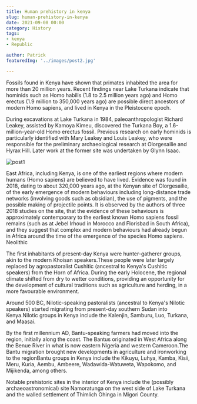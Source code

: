 ```yaml
---
title: Human prehistory in kenya
slug: human-prehistory-in-kenya
date: 2021-09-08 00:00
category: History
tags: 
- kenya
- Republic

author: Patrick
featuredImg: '../images/post2.jpg'      

---
```




Fossils found in Kenya have shown that primates inhabited the area for more than 20 million years. Recent findings near Lake Turkana indicate that hominids such as Homo habilis (1.8 to 2.5 million years ago) and Homo erectus (1.9 million to 350,000 years ago) are possible direct ancestors of modern Homo sapiens, and lived in Kenya in the Pleistocene epoch.

During excavations at Lake Turkana in 1984, paleoanthropologist Richard Leakey, assisted by Kamoya Kimeu, discovered the Turkana Boy, a 1.6-million-year-old Homo erectus fossil. Previous research on early hominids is particularly identified with Mary Leakey and Louis Leakey, who were responsible for the preliminary archaeological research at Olorgesailie and Hyrax Hill. Later work at the former site was undertaken by Glynn Isaac.

![post1](/post2.jpg)

East Africa, including Kenya, is one of the earliest regions where modern humans (Homo sapiens) are believed to have lived. Evidence was found in 2018, dating to about 320,000 years ago, at the Kenyan site of Olorgesailie, of the early emergence of modern behaviours including long-distance trade networks (involving goods such as obsidian), the use of pigments, and the possible making of projectile points. It is observed by the authors of three 2018 studies on the site, that the evidence of these behaviours is approximately contemporary to the earliest known Homo sapiens fossil remains (such as at Jebel Irhoud in Morocco and Florisbad in South Africa), and they suggest that complex and modern behaviours had already begun in Africa around the time of the emergence of the species Homo sapiens.
Neolithic

The first inhabitants of present-day Kenya were hunter-gatherer groups, akin to the modern Khoisan speakers.These people were later largely replaced by agropastoralist Cushitic (ancestral to Kenya's Cushitic speakers) from the Horn of Africa. During the early Holocene, the regional climate shifted from dry to wetter conditions, providing an opportunity for the development of cultural traditions such as agriculture and herding, in a more favourable environment.

Around 500 BC, Nilotic-speaking pastoralists (ancestral to Kenya's Nilotic speakers) started migrating from present-day southern Sudan into Kenya.Nilotic groups in Kenya include the Kalenjin, Samburu, Luo, Turkana, and Maasai.

By the first millennium AD, Bantu-speaking farmers had moved into the region, initially along the coast. The Bantus originated in West Africa along the Benue River in what is now eastern Nigeria and western Cameroon.The Bantu migration brought new developments in agriculture and ironworking to the regionBantu groups in Kenya include the Kikuyu, Luhya, Kamba, Kisii, Meru, Kuria, Aembu, Ambeere, Wadawida-Watuweta, Wapokomo, and Mijikenda, among others.

Notable prehistoric sites in the interior of Kenya include the (possibly archaeoastronomical) site Namoratunga on the west side of Lake Turkana and the walled settlement of Thimlich Ohinga in Migori County. 